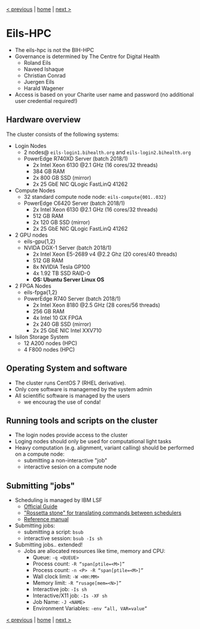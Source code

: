 [< previous](otp-project-overview.md)  |  [home](README.md)  |  [next >](project-folder-structure.md)

# Eils-HPC

- The eils-hpc is not the BIH-HPC
- Governance is determined by The Centre for Digital Health
    - Roland Eils
    - Naveed Ishaque
    - Christian Conrad
    - Juergen Eils
    - Harald Wagener
- Access is based on your Charite user name and password (no additional user credential required!)

## Hardware overview

The cluster consists of the following systems:

- Login Nodes
    - 2 nodes@ `eils-login1.bihealth.org` and `eils-login2.bihealth.org`
    - PowerEdge R740XD Server (batch 2018/1)
        - 2x Intel Xeon 6130 @2.1 GHz (16 cores/32 threads)
        - 384 GB RAM
        - 2x 800 GB SSD (mirror)
        - 2x 25 GbE NIC QLogic FastLinQ 41262
- Compute Nodes
    - 32 standard compute node node: `eils-compute{001..032}`
    - PowerEdge C6420 Server (batch 2018/1)
        - 2x Intel Xeon 6130 @2.1 GHz (16 cores/32 threads)
        - 512 GB RAM
        - 2x 120 GB SSD (mirror)
        - 2x 25 GbE NIC QLogic FastLinQ 41262
- 2 GPU nodes
    - eils-gpu{1,2}
    - NVIDA DGX-1 Server (batch 2018/1)
        - 2x Intel Xeon E5-2689 v4 @2.2 Ghz (20 cores/40 threads)
        - 512 GB RAM
        - 8x NVIDIA Tesla GP100
        - 4x 1.92 TB SSD RAID-0
        - **OS: Ubuntu Server Linux OS**
- 2 FPGA Nodes
    - eils-fpga{1,2}
    - PowerEdge R740 Server (batch 2018/1)
        - 2x Intel Xeon 8180 @2.5 GHz (28 cores/56 threads)
        - 256 GB RAM
        - 4x Intel 10 GX FPGA
        - 2x 240 GB SSD (mirror)
        - 2x 25 GbE NIC Intel XXV710
- Isilon Storage System
    - 12 A200 nodes (HPC)
    - 4 F800 nodes (HPC)

## Operating System and software
- The cluster runs CentOS 7 (RHEL derivative).
- Only core software is managemed by the system admin
- All scientific software is managed by the users
   - we encourag the use of conda!
   
## Running tools and scripts on the cluster
- The login nodes provide access to the cluster
- Loging nodes should only be used for computational light tasks
- Heavy computation (e.g. alignment, variant calling) should be performed on a compute node:
    - submitting a non-interactive "job"
    - interactive sesion on a compute node
    
## Submitting "jobs"
- Scheduling is managed by IBM LSF
    - [Official Guide](https://www.ibm.com/support/knowledgecenter/en/SSWRJV_10.1.0/lsf_welcome/lsf_welcome.html)
    - ["Rossetta stone" for translating commands between schedulers](https://slurm.schedmd.com/rosetta.pdf)
    - [Reference manual](https://www.tu-ilmenau.de/fileadmin/media/unirz/Services/Struktureinheiten/Advanced_Computing/lsf101_command_ref.pdf)
- Submitting jobs:
    - submitting a script: `bsub`
    - interactive session: `bsub -Is sh`
- Submitting jobs.. extended!
    - Jobs are allocated resources like time, memory and CPU:
        - Queue: `-q <QUEUE>	`
        - Process count: `-R “span[ptile=<M>]”`
        - Process count: `-n <P> -R “span[ptile=<M>]”`	
        - Wall clock limit: `-W <HH:MM>	`
        - Memory limit: `-R “rusage[mem=<N>]”`
        - Interactive job: `-Is sh`
        - Interactive/X11 job: `-Is -XF sh`
        - Job Name: `-J <NAME>`
        - Environment Variables: `-env “all, VAR=value”`

[< previous](otp-project-overview.md)  |  [home](README.md)  |  [next >](project-folder-structure.md) 
